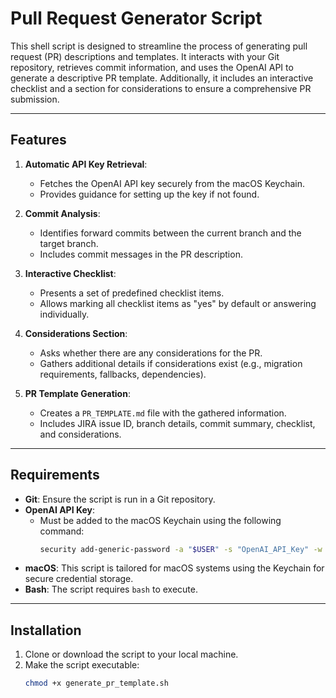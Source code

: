# Pull Request Generator Script

This shell script is designed to streamline the process of generating pull request (PR) descriptions and templates. It interacts with your Git repository, retrieves commit information, and uses the OpenAI API to generate a descriptive PR template. Additionally, it includes an interactive checklist and a section for considerations to ensure a comprehensive PR submission.

---

## Features

1. **Automatic API Key Retrieval**: 
   - Fetches the OpenAI API key securely from the macOS Keychain.
   - Provides guidance for setting up the key if not found.

2. **Commit Analysis**:
   - Identifies forward commits between the current branch and the target branch.
   - Includes commit messages in the PR description.

3. **Interactive Checklist**:
   - Presents a set of predefined checklist items.
   - Allows marking all checklist items as "yes" by default or answering individually.

4. **Considerations Section**:
   - Asks whether there are any considerations for the PR.
   - Gathers additional details if considerations exist (e.g., migration requirements, fallbacks, dependencies).

5. **PR Template Generation**:
   - Creates a `PR_TEMPLATE.md` file with the gathered information.
   - Includes JIRA issue ID, branch details, commit summary, checklist, and considerations.

---

## Requirements

- **Git**: Ensure the script is run in a Git repository.
- **OpenAI API Key**: 
  - Must be added to the macOS Keychain using the following command:
    ```bash
    security add-generic-password -a "$USER" -s "OpenAI_API_Key" -w "your_api_key"
    ```
- **macOS**: This script is tailored for macOS systems using the Keychain for secure credential storage.
- **Bash**: The script requires `bash` to execute.

---

## Installation

1. Clone or download the script to your local machine.
2. Make the script executable:
   ```bash
   chmod +x generate_pr_template.sh
